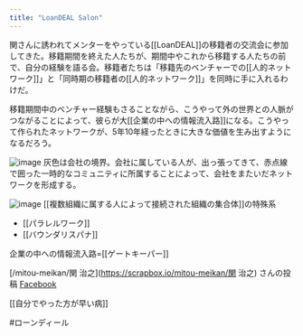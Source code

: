 ```yaml
---
title: "LoanDEAL Salon"
---
```


関さんに誘われてメンターをやっている[[LoanDEAL]]の移籍者の交流会に参加してきた。移籍期間を終えた人たちが、期間中やこれから移籍する人たちの前で、自分の経験を語る会。移籍者たちは「移籍先のベンチャーでの[[人的ネットワーク]]」と「同時期の移籍者の[[人的ネットワーク]]」を同時に手に入れるわけだ。

移籍期間中のベンチャー経験もさることながら、こうやって外の世界との人脈がつながることによって、彼らが大[[企業の中への情報流入路]]になる。こうやって作られたネットワークが、5年10年経ったときに大きな価値を生み出すようになるだろう。

![image](https://gyazo.com/f3229f7f7754d0cebe6f97049c0d3317/thumb/1000)
灰色は会社の境界。会社に属している人が、出っ張ってきて、赤点線で囲った一時的なコミュニティに所属することによって、会社をまたいだネットワークを形成する。

![image](https://gyazo.com/6c7e30a065155d099f2c53667eff8de0/thumb/1000)
[[複数組織に属する人によって接続された組織の集合体]]の特殊系
- [[パラレルワーク]]
- [[バウンダリスパナ]]

企業の中への情報流入路=[[ゲートキーパー]]

[/mitou-meikan/関 治之](https://scrapbox.io/mitou-meikan/関 治之) さんの投稿 [Facebook](https://www.facebook.com/halsk/posts/10156716547229040)

[[自分でやった方が早い病]]

#ローンディール
